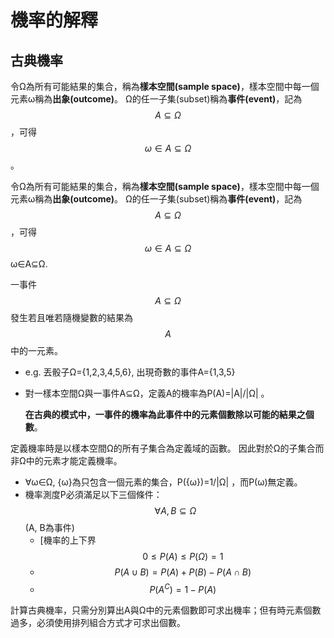 # 機率的解釋

## 古典機率

令Ω為所有可能結果的集合，稱為**樣本空間\(sample space\)**，樣本空間中每一個元素ω稱為**出象\(outcome\)**。 Ω的任一子集\(subset\)稱為**事件\(event\)**，記為$$A \subseteq \Omega$$，可得$$\omega \in A \subseteq \Omega$$ 。

令Ω為所有可能結果的集合，稱為**樣本空間\(sample space\)**，樣本空間中每一個元素ω稱為**出象\(outcome\)**。 Ω的任一子集\(subset\)稱為**事件\(event\)**，記為$$A \subseteq \Omega$$，可得$$\omega \in A \subseteq \Omega$$ ω∈A⊆Ω.

一事件$$A \subseteq \Omega$$ 發生若且唯若隨機變數的結果為$$A$$中的一元素。

* e.g. 丟骰子Ω={1,2,3,4,5,6}, 出現奇數的事件A={1,3,5}
* 對一樣本空間Ω與一事件A⊆Ω，定義A的機率為P\(A\)=\|A\|/\|Ω\| 。

  **在古典的模式中，一事件的機率為此事件中的元素個數除以可能的結果之個數**。

定義機率時是以樣本空間Ω的所有子集合為定義域的函數。 因此對於Ω的子集合而非Ω中的元素才能定義機率。

* ∀ω∈Ω, {ω}為只包含一個元素的集合，P\({ω}\)=1/\|Ω\| ，而P\(ω\)無定義。
* 機率測度P必須滿足以下三個條件： $$\forall A, B \subseteq \Omega$$ \(A, B為事件\)
  * \[機率的上下界$$0 \leq P(A) \leq P(\Omega) = 1$$ 
  * $$P(A \cup B) = P(A) + P(B) - P(A \cap B)$$ 
  * $$P(A^C) = 1 - P(A)$$

計算古典機率，只需分別算出A與Ω中的元素個數即可求出機率；但有時元素個數過多，必須使用排列組合方式才可求出個數。

